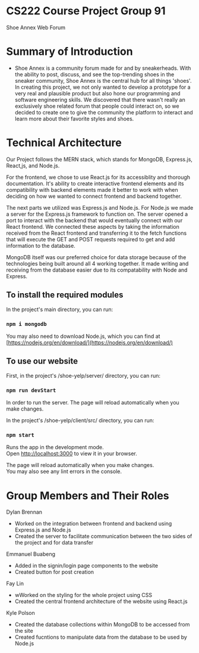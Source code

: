 # CS222 Course Project Group 91

Shoe Annex Web Forum 
# Summary of Introduction

- Shoe Annex is a community forum made for and by sneakerheads. With the ability to post, discuss, and see the top-trending shoes in the sneaker community, Shoe Annex is the central hub for all things 'shoes'. In creating this project, we not only wanted to develop a prototype for a very real and plausible product but also hone our programming and software engineering skills. We discovered that there wasn't really an exclusively shoe related forum that people could interact on, so we decided to create one to give the community the platform to interact and learn more about their favorite styles and shoes.


# Technical Architecture

Our Project follows the MERN stack, which stands for MongoDB, Express.js, React,js, and Node.js.

For the frontend, we chose to use React.js for its accessiblity and thorough documentation. It's ability to create interactive frontend elements and its compatibility with backend elements made it better to work with when deciding on how we wanted to connect frontend and backend together.

The next parts we utilized was Express.js and Node.js. For Node.js we made a server for the Express.js framework to function on. The server opened a port to interact with the backend that would eventually connect with our React frontend. We connected these aspects by taking the information received from the React frontend and transferring it to the fetch functions that will execute the GET and POST requests required to get and add information to the database. 

MongoDB itself was our preferred choice for data storage because of the technologies being built around all 4 working together. It made writing and receiving from the database easier due to its compatability with Node and Express.

## To install the required modules

In the project's main directory, you can run:
### `npm i mongodb`

You may also need to download Node.js, which you can find at [https://nodejs.org/en/download/](https://nodejs.org/en/download/)
## To use our website

First, in the project's /shoe-yelp/server/ directory, you can run:
### `npm run devStart`

In order to run the server.
The page will reload automatically when you make changes.

In the project's /shoe-yelp/client/src/ directory, you can run:
### `npm start`

Runs the app in the development mode.\
Open [http://localhost:3000](http://localhost:3000) to view it in your browser.

The page will reload automatically when you make changes.\
You may also see any lint errors in the console.

# Group Members and Their Roles

Dylan Brennan 
- Worked on the integration between frontend and backend using Express.js and Node.js
- Created the server to facilitate communication between the two sides of the project and for data transfer

Emmanuel Buabeng 
- Added in the signin/login page components to the website
- Created button for post creation 

Fay Lin 
- wWorked on the styling for the whole project using CSS
- Created the central frontend architecture of the website using React.js 

Kyle Polson
- Created the database collections within MongoDB to be accessed from the site 
- Created fucntions to manipulate data from the database to be used by Node.js
